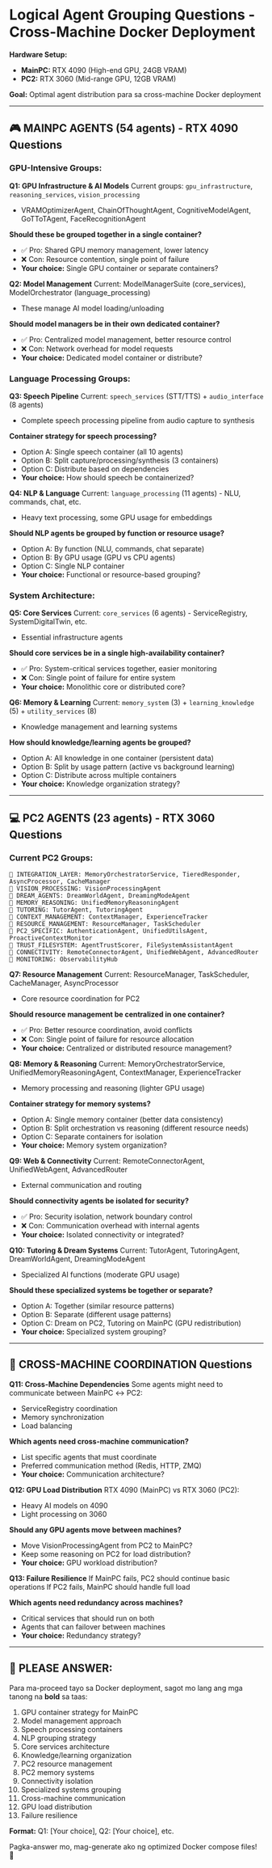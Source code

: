 # Logical Agent Grouping Questions - Cross-Machine Docker Deployment

**Hardware Setup:**
- **MainPC:** RTX 4090 (High-end GPU, 24GB VRAM)
- **PC2:** RTX 3060 (Mid-range GPU, 12GB VRAM)

**Goal:** Optimal agent distribution para sa cross-machine Docker deployment

---

## 🎮 **MAINPC AGENTS (54 agents) - RTX 4090 Questions**

### **GPU-Intensive Groups:**

**Q1: GPU Infrastructure & AI Models**
Current groups: `gpu_infrastructure`, `reasoning_services`, `vision_processing`
- VRAMOptimizerAgent, ChainOfThoughtAgent, CognitiveModelAgent, GoTToTAgent, FaceRecognitionAgent

**Should these be grouped together in a single container?**
- ✅ Pro: Shared GPU memory management, lower latency
- ❌ Con: Resource contention, single point of failure
- **Your choice:** Single GPU container or separate containers?

**Q2: Model Management**
Current: ModelManagerSuite (core_services), ModelOrchestrator (language_processing)
- These manage AI model loading/unloading

**Should model managers be in their own dedicated container?**
- ✅ Pro: Centralized model management, better resource control
- ❌ Con: Network overhead for model requests
- **Your choice:** Dedicated model container or distribute?

### **Language Processing Groups:**

**Q3: Speech Pipeline**
Current: `speech_services` (STT/TTS) + `audio_interface` (8 agents)
- Complete speech processing pipeline from audio capture to synthesis

**Container strategy for speech processing?**
- Option A: Single speech container (all 10 agents)
- Option B: Split capture/processing/synthesis (3 containers)
- Option C: Distribute based on dependencies
- **Your choice:** How should speech be containerized?

**Q4: NLP & Language**
Current: `language_processing` (11 agents) - NLU, commands, chat, etc.
- Heavy text processing, some GPU usage for embeddings

**Should NLP agents be grouped by function or resource usage?**
- Option A: By function (NLU, commands, chat separate)
- Option B: By GPU usage (GPU vs CPU agents)
- Option C: Single NLP container
- **Your choice:** Functional or resource-based grouping?

### **System Architecture:**

**Q5: Core Services**
Current: `core_services` (6 agents) - ServiceRegistry, SystemDigitalTwin, etc.
- Essential infrastructure agents

**Should core services be in a single high-availability container?**
- ✅ Pro: System-critical services together, easier monitoring
- ❌ Con: Single point of failure for entire system
- **Your choice:** Monolithic core or distributed core?

**Q6: Memory & Learning**
Current: `memory_system` (3) + `learning_knowledge` (5) + `utility_services` (8)
- Knowledge management and learning systems

**How should knowledge/learning agents be grouped?**
- Option A: All knowledge in one container (persistent data)
- Option B: Split by usage pattern (active vs background learning)
- Option C: Distribute across multiple containers
- **Your choice:** Knowledge organization strategy?

---

## 💻 **PC2 AGENTS (23 agents) - RTX 3060 Questions**

### **Current PC2 Groups:**
```
📁 INTEGRATION_LAYER: MemoryOrchestratorService, TieredResponder, AsyncProcessor, CacheManager
📁 VISION_PROCESSING: VisionProcessingAgent  
📁 DREAM_AGENTS: DreamWorldAgent, DreamingModeAgent
📁 MEMORY_REASONING: UnifiedMemoryReasoningAgent
📁 TUTORING: TutorAgent, TutoringAgent
📁 CONTEXT_MANAGEMENT: ContextManager, ExperienceTracker
📁 RESOURCE_MANAGEMENT: ResourceManager, TaskScheduler
📁 PC2_SPECIFIC: AuthenticationAgent, UnifiedUtilsAgent, ProactiveContextMonitor
📁 TRUST_FILESYSTEM: AgentTrustScorer, FileSystemAssistantAgent
📁 CONNECTIVITY: RemoteConnectorAgent, UnifiedWebAgent, AdvancedRouter
📁 MONITORING: ObservabilityHub
```

**Q7: Resource Management**
Current: ResourceManager, TaskScheduler, CacheManager, AsyncProcessor
- Core resource coordination for PC2

**Should resource management be centralized in one container?**
- ✅ Pro: Better resource coordination, avoid conflicts
- ❌ Con: Single point of failure for resource allocation
- **Your choice:** Centralized or distributed resource management?

**Q8: Memory & Reasoning**
Current: MemoryOrchestratorService, UnifiedMemoryReasoningAgent, ContextManager, ExperienceTracker
- Memory processing and reasoning (lighter GPU usage)

**Container strategy for memory systems?**
- Option A: Single memory container (better data consistency)
- Option B: Split orchestration vs reasoning (different resource needs)
- Option C: Separate containers for isolation
- **Your choice:** Memory system organization?

**Q9: Web & Connectivity**
Current: RemoteConnectorAgent, UnifiedWebAgent, AdvancedRouter
- External communication and routing

**Should connectivity agents be isolated for security?**
- ✅ Pro: Security isolation, network boundary control
- ❌ Con: Communication overhead with internal agents
- **Your choice:** Isolated connectivity or integrated?

**Q10: Tutoring & Dream Systems**
Current: TutorAgent, TutoringAgent, DreamWorldAgent, DreamingModeAgent
- Specialized AI functions (moderate GPU usage)

**Should these specialized systems be together or separate?**
- Option A: Together (similar resource patterns)
- Option B: Separate (different usage patterns)
- Option C: Dream on PC2, Tutoring on MainPC (GPU redistribution)
- **Your choice:** Specialized system grouping?

---

## 🔗 **CROSS-MACHINE COORDINATION Questions**

**Q11: Cross-Machine Dependencies**
Some agents might need to communicate between MainPC ↔ PC2:
- ServiceRegistry coordination
- Memory synchronization  
- Load balancing

**Which agents need cross-machine communication?**
- List specific agents that must coordinate
- Preferred communication method (Redis, HTTP, ZMQ)
- **Your choice:** Communication architecture?

**Q12: GPU Load Distribution**
RTX 4090 (MainPC) vs RTX 3060 (PC2):
- Heavy AI models on 4090
- Light processing on 3060

**Should any GPU agents move between machines?**
- Move VisionProcessingAgent from PC2 to MainPC?
- Keep some reasoning on PC2 for load distribution?
- **Your choice:** GPU workload distribution?

**Q13: Failure Resilience**
If MainPC fails, PC2 should continue basic operations
If PC2 fails, MainPC should handle full load

**Which agents need redundancy across machines?**
- Critical services that should run on both
- Agents that can failover between machines
- **Your choice:** Redundancy strategy?

---

## 📝 **PLEASE ANSWER:**

Para ma-proceed tayo sa Docker deployment, sagot mo lang ang mga tanong na **bold** sa taas:

1. GPU container strategy for MainPC
2. Model management approach  
3. Speech processing containers
4. NLP grouping strategy
5. Core services architecture
6. Knowledge/learning organization
7. PC2 resource management
8. PC2 memory systems
9. Connectivity isolation
10. Specialized systems grouping
11. Cross-machine communication
12. GPU load distribution  
13. Failure resilience

**Format:** Q1: [Your choice], Q2: [Your choice], etc.

Pagka-answer mo, mag-generate ako ng optimized Docker compose files! 🚀 